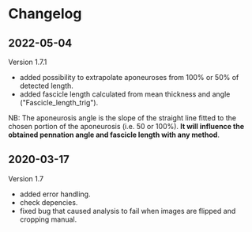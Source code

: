 # Changelog

## 2022-05-04
Version 1.7.1
- added possibility to extrapolate aponeuroses from 100% or 50% of detected length.
- added fascicle length calculated from mean thickness and angle ("Fascicle_length_trig").

NB: The aponeurosis angle is the slope of the straight line fitted to the chosen portion of the aponeurosis (i.e. 50 or 100%). **It will influence the obtained pennation angle and fascicle length with any method**.

## 2020-03-17
Version 1.7
- added error handling.
- check depencies.
- fixed bug that caused analysis to fail when images are flipped and cropping manual.
